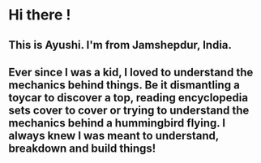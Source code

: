 # Hi there !

## This is Ayushi. I'm from Jamshepdur, India. 
## Ever since I was a kid, I loved to understand the mechanics behind things. Be it dismantling a toycar to discover a top, reading encyclopedia sets cover to cover or trying to understand the mechanics behind a hummingbird flying. I always knew I was meant to understand, breakdown and build things!
